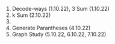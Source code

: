 1. Decode-ways (1.10.22), 3 Sum (1.10.22)
2. k Sum (2.10.22)
3. 
4. Generate Parantheses (4.10.22)
5. Graph Study (5.10.22, 6.10.22, 7.10.22)


